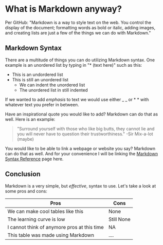 # What is Markdown anyway?
Per GitHub: "Markdown is a way to style text on the web. You control the display of the document; formatting words as bold or italic, adding images, and creating lists are just a few of the things we can do with Markdown."

## Markdown Syntax

There are a multitude of things you can do utilizing Markdown syntax. One example is an unordered list by typing in "* (text here)" such as this:

* This is an undordered list
* This is still an unordered list
  * We can indent the unordered list
  * The unordered list in still indented

If we wanted to add _emphasis_ to text we would use either  _ _ or * *  with whatever text you prefer in between. 

Have an inspirational quote you would like to add? Markdown can do that as well. Here is an example:
> "Surround yourself with those who like big butts, they cannot lie and you will never have to question their trustworthiness."
> -Sir Mix-a-lot (maybe)

You would like to be able to link a webpage or website you say? Markdown can do that as well. And for your convenience I will be linking the [Markdown Syntax Reference](https://guides.github.com/features/mastering-markdown/) page here.

## Conclusion

Markdown is a very simple, but _effective_, syntax to use. Let's take a look at some pros and cons:

Pros | Cons
---- | ----
We can make cool tables like this | None
The learning curve is low | Still None
I cannot think of anymore pros at this time | NA
This table was made using Markdown | ....

